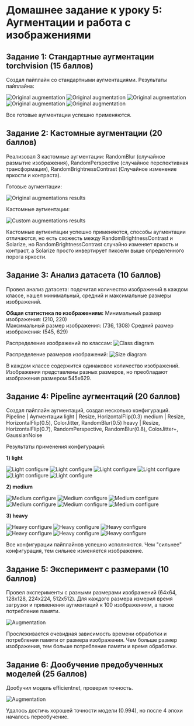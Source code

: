 # Домашнее задание к уроку 5: Аугментации и работа с изображениями

## Задание 1: Стандартные аугментации torchvision (15 баллов)
Создал пайплайн со стандартными аугментациями. 
Результаты пайплайна:

![Original augmentation](https://github.com/4pokodav/lesson_5/raw/main/results/pipeline_label0_img0.png)
![Original augmentation](https://github.com/4pokodav/lesson_5/raw/main/results/pipeline_label1_img1.png)
![Original augmentation](https://github.com/4pokodav/lesson_5/raw/main/results/pipeline_label2_img2.png)
![Original augmentation](https://github.com/4pokodav/lesson_5/raw/main/results/pipeline_label3_img3.png)
![Original augmentation](https://github.com/4pokodav/lesson_5/raw/main/results/pipeline_label4_img4.png)

Все готовые аугментации успешно применяются.

## Задание 2: Кастомные аугментации (20 баллов)
Реализовал 3 кастомные аугментации: RandomBlur (случайное размытие изображения), RandomPerspective (случайное перспективная трансформация), RandomBrightnessContrast (Случайное изменение яркости и контраста).

Готовые аугментации:

![Original augmentations results](https://github.com/4pokodav/lesson_5/raw/main/results/original_augs.png)

Кастомные аугментации:

![Custom augmentations results](https://github.com/4pokodav/lesson_5/raw/main/results/custom_augs.png)

Кастомные аугментации успешно применяются, способы аугментации отличаются, но есть схожесть между RandomBrightnessContrast и Solarize, но RandomBrightnessContrast случайно изменяет яркость и контраст, а Solarize просто инвертирует пиксели выше определенного порога яркости.

## Задание 3: Анализ датасета (10 баллов)
Провел анализ датасета: подсчитал количество изображений в каждом классе, нашел минимальный, средний и максимальные размеры изображений.

**Общая статистика по изображениям:**
Минимальный размер изображения: (210, 220)  
Максимальный размер изображения: (736, 1308)
Средний размер изображения: (545, 629)

Распределение изображений по классам:
![Class diagram](https://github.com/4pokodav/lesson_5/raw/main/results/class_diagram_all.png)

Распределение размеров изображений:
![Size diagram](https://github.com/4pokodav/lesson_5/raw/main/results/size_diagram_all.png)

В каждом классе содержится одинаковое количество изображений. Изображения представлены разных размеров, но преобладают изображения размером 545x629.

## Задание 4: Pipeline аугментаций (20 баллов)

Создал пайплайн аугментаций, создал несколько конфигураций.
Pipeline |  Аугментации
light    |	Resize, HorizontalFlip(0.3)
medium   |	Resize, HorizontalFlip(0.5), ColorJitter, RandomBlur(0.5)
heavy    |	Resize, HorizontalFlip(0.7), RandomPerspective, RandomBlur(0.8), ColorJitter+, GaussianNoise

Результаты применения конфигураций:

**1) light**

![Light configure](https://github.com/4pokodav/lesson_5/raw/main/output_augmented/light/Гароу/aug_0.png) 
![Light configure](https://github.com/4pokodav/lesson_5/raw/main/output_augmented/light/Гароу/aug_1.png) 
![Light configure](https://github.com/4pokodav/lesson_5/raw/main/output_augmented/light/Гароу/aug_2.png)
![Light configure](https://github.com/4pokodav/lesson_5/raw/main/output_augmented/light/Генос/aug_30.png) 
![Light configure](https://github.com/4pokodav/lesson_5/raw/main/output_augmented/light/Генос/aug_31.png) 
![Light configure](https://github.com/4pokodav/lesson_5/raw/main/output_augmented/light/Генос/aug_32.png)


**2) medium**

![Medium configure](https://github.com/4pokodav/lesson_5/raw/main/output_augmented/medium/Гароу/aug_0.png) 
![Medium configure](https://github.com/4pokodav/lesson_5/raw/main/output_augmented/medium/Гароу/aug_1.png) 
![Medium configure](https://github.com/4pokodav/lesson_5/raw/main/output_augmented/medium/Гароу/aug_2.png)
![Medium configure](https://github.com/4pokodav/lesson_5/raw/main/output_augmented/medium/Генос/aug_30.png) 
![Medium configure](https://github.com/4pokodav/lesson_5/raw/main/output_augmented/medium/Генос/aug_31.png) 
![Medium configure](https://github.com/4pokodav/lesson_5/raw/main/output_augmented/medium/Генос/aug_32.png)


**3) heavy**

![Heavy configure](https://github.com/4pokodav/lesson_5/raw/main/output_augmented/heavy/Гароу/aug_0.png) 
![Heavy configure](https://github.com/4pokodav/lesson_5/raw/main/output_augmented/heavy/Гароу/aug_1.png) 
![Heavy configure](https://github.com/4pokodav/lesson_5/raw/main/output_augmented/heavy/Гароу/aug_2.png)
![Heavy configure](https://github.com/4pokodav/lesson_5/raw/main/output_augmented/heavy/Генос/aug_30.png) 
![Heavy configure](https://github.com/4pokodav/lesson_5/raw/main/output_augmented/heavy/Генос/aug_31.png) 
![Heavy configure](https://github.com/4pokodav/lesson_5/raw/main/output_augmented/heavy/Генос/aug_32.png)


Все конфигурации пайплайнов успешно исполняются. Чем "сильнее" конфигурация, тем сильнее изменяется изображение.

## Задание 5: Эксперимент с размерами (10 баллов)

Провел эксперименты с разными размерами изображений (64x64, 128x128, 224x224, 512x512). Для каждого размера измерил время загрузки и применения аугментаций к 100 изображениям, а также потребление памяти.

![Augmentation](https://github.com/4pokodav/lesson_5/raw/main/results/size_vs_time_memory.png)

Прослеживается очевидная зависимость времени обработки и потребления памяти от размера изображения. Чем больше размер изображения, тем больше потребление памяти и время обработки.

## Задание 6: Дообучение предобученных моделей (25 баллов)

Дообучил модель efficientnet, проверил точность.

![Augmentation](https://github.com/4pokodav/lesson_5/raw/main/results/training_plot.png)

Удалось достичь хорошей точности модели (0.994), но после 4 эпохи началось переобучение.
